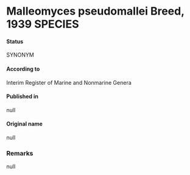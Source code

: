 # Malleomyces pseudomallei Breed, 1939 SPECIES

#### Status
SYNONYM

#### According to
Interim Register of Marine and Nonmarine Genera

#### Published in
null

#### Original name
null

### Remarks
null